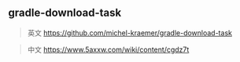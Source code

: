 ## gradle-download-task
> 英文 https://github.com/michel-kraemer/gradle-download-task

> 中文 https://www.5axxw.com/wiki/content/cgdz7t



